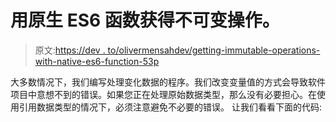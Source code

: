 # 用原生 ES6 函数获得不可变操作。

> 原文:[https://dev . to/olivermensahdev/getting-immutable-operations-with-native-es6-function-53p](https://dev.to/olivermensahdev/obtaining-immutable-operations-with-native-es6-function-53p)

大多数情况下，我们编写处理变化数据的程序。我们改变变量值的方式会导致软件项目中意想不到的错误。如果您正在处理原始数据类型，那么没有必要担心。在使用引用数据类型的情况下，必须注意避免不必要的错误。
让我们看看下面的代码: